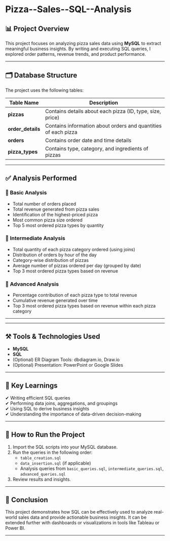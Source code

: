 # Pizza--Sales--SQL--Analysis

## 📊 Project Overview

This project focuses on analyzing pizza sales data using **MySQL** to extract meaningful business insights. By writing and executing SQL queries, I explored order patterns, revenue trends, and product performance.

---

## 🗂️ Database Structure

The project uses the following tables:

| Table Name   | Description                                      |
|---------------|--------------------------------------------------|
| **pizzas**      | Contains details about each pizza (ID, type, size, price) |
| **order_details** | Contains information about orders and quantities of each pizza |
| **orders**      | Contains order date and time details           |
| **pizza_types** | Contains type, category, and ingredients of pizzas |

---

## ✅ Analysis Performed

### 🔹 **Basic Analysis**
- Total number of orders placed
- Total revenue generated from pizza sales
- Identification of the highest-priced pizza
- Most common pizza size ordered
- Top 5 most ordered pizza types by quantity

### 🔹 **Intermediate Analysis**
- Total quantity of each pizza category ordered (using joins)
- Distribution of orders by hour of the day
- Category-wise distribution of pizzas
- Average number of pizzas ordered per day (grouped by date)
- Top 3 most ordered pizza types based on revenue

### 🔹 **Advanced Analysis**
- Percentage contribution of each pizza type to total revenue
- Cumulative revenue generated over time
- Top 3 most ordered pizza types based on revenue within each pizza category

---


---

## ⚒️ Tools & Technologies Used

- **MySQL**
- **SQL**
- (Optional) ER Diagram Tools: dbdiagram.io, Draw.io
- (Optional) Presentation: PowerPoint or Google Slides

---

## 🎯 Key Learnings

✔ Writing efficient SQL queries  
✔ Performing data joins, aggregations, and groupings  
✔ Using SQL to derive business insights  
✔ Understanding the importance of data-driven decision-making  

---

## 📌 How to Run the Project

1. Import the SQL scripts into your MySQL database.
2. Run the queries in the following order:
   - `table_creation.sql`
   - `data_insertion.sql` (if applicable)
   - Analysis queries from `basic_queries.sql`, `intermediate_queries.sql`, `advanced_queries.sql`
3. Review results and insights.

---

## 📢 Conclusion

This project demonstrates how SQL can be effectively used to analyze real-world sales data and provide actionable business insights. It can be extended further with dashboards or visualizations in tools like Tableau or Power BI.

---





